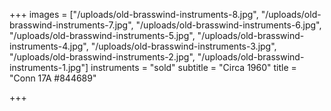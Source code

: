 +++
images = ["/uploads/old-brasswind-instruments-8.jpg", "/uploads/old-brasswind-instruments-7.jpg", "/uploads/old-brasswind-instruments-6.jpg", "/uploads/old-brasswind-instruments-5.jpg", "/uploads/old-brasswind-instruments-4.jpg", "/uploads/old-brasswind-instruments-3.jpg", "/uploads/old-brasswind-instruments-2.jpg", "/uploads/old-brasswind-instruments-1.jpg"]
instruments = "sold"
subtitle = "Circa 1960"
title = "Conn 17A #844689"

+++
